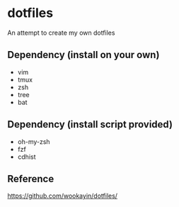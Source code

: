 # dotfiles
An attempt to create my own dotfiles


## Dependency (install on your own)
- vim
- tmux
- zsh
- tree
- bat

## Dependency (install script provided)
- oh-my-zsh
- fzf
- cdhist

## Reference
https://github.com/wookayin/dotfiles/

